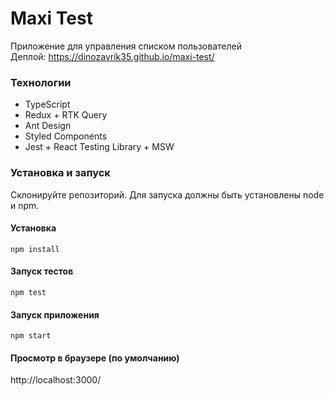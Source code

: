 # Maxi Test
Приложение для управления списком пользователей <br />
Деплой: https://dinozavrik35.github.io/maxi-test/

### Технологии
- TypeScript
- Redux + RTK Query
- Ant Design
- Styled Components
- Jest + React Testing Library + MSW

### Установка и  запуск
Склонируйте репозиторий. Для запуска должны быть установлены node и npm.

#### Установка

`npm install`

#### Запуск тестов

`npm test`

#### Запуск приложения

`npm start`

#### Просмотр в браузере (по умолчанию)

http://localhost:3000/
